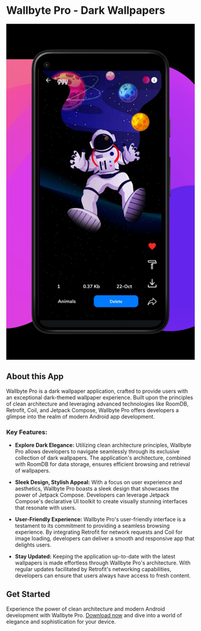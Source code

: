 # Wallbyte Pro - Dark Wallpapers
![ss_1.png](https://github.com/itsivag/Wallbyte-Pro/blob/master/ss_1.png)

## About this App

Wallbyte Pro is a dark wallpaper application, crafted to provide users with an exceptional dark-themed wallpaper experience. Built upon the principles of clean architecture and leveraging advanced technologies like RoomDB, Retrofit, Coil, and Jetpack Compose, Wallbyte Pro offers developers a glimpse into the realm of modern Android app development.

### Key Features:

- **Explore Dark Elegance:** Utilizing clean architecture principles, Wallbyte Pro allows developers to navigate seamlessly through its exclusive collection of dark wallpapers. The application's architecture, combined with RoomDB for data storage, ensures efficient browsing and retrieval of wallpapers.

- **Sleek Design, Stylish Appeal:** With a focus on user experience and aesthetics, Wallbyte Pro boasts a sleek design that showcases the power of Jetpack Compose. Developers can leverage Jetpack Compose's declarative UI toolkit to create visually stunning interfaces that resonate with users.

- **User-Friendly Experience:** Wallbyte Pro's user-friendly interface is a testament to its commitment to providing a seamless browsing experience. By integrating Retrofit for network requests and Coil for image loading, developers can deliver a smooth and responsive app that delights users.

- **Stay Updated:** Keeping the application up-to-date with the latest wallpapers is made effortless through Wallbyte Pro's architecture. With regular updates facilitated by Retrofit's networking capabilities, developers can ensure that users always have access to fresh content.

## Get Started

Experience the power of clean architecture and modern Android development with Wallbyte Pro. [Download now](https://play.google.com/store/apps/details?id=com.superbeta.wallbyte_pro) and dive into a world of elegance and sophistication for your device.
